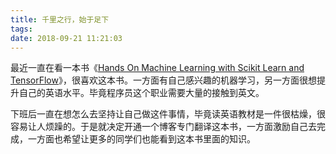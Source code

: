 ```yaml
---
title: 千里之行，始于足下
tags: 
date: 2018-09-21 11:21:03
---
```



最近一直在看一本书《[Hands On Machine Learning with Scikit Learn and TensorFlow](https://book.douban.com/subject/26840215/)》，很喜欢这本书。一方面有自己感兴趣的机器学习，另一方面很想提升自己的英语水平。毕竟程序员这个职业需要大量的接触到英文。

下班后一直在想怎么去坚持让自己做这件事情，毕竟读英语教材是一件很枯燥，很容易让人烦躁的。于是就决定开通一个博客专门翻译这本书，一方面激励自己去完成，一方面也希望让更多的同学们也能看到这本书里面的知识。
